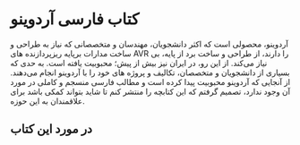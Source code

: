 # کتاب فارسی آردوینو

آردوینو، محصولی است که اکثر دانشجویان، مهندسان و متخصصانی که نیاز به طراحی و ساخت مدارات برپایه ریزپردازنده های AVR را دارند، از طراحی و ساخت برد از پایه، 
بی نیاز می‌کند. از این رو، در ایران نیز بیش از پیش؛ محبوبیت یافته است. به حدی که بسیاری از دانشجویان و متخصصان، تکالیف و پروژه های خود را 
با آردوینو انجام می‌دهند. 
از آنجایی که آردوینو محبوبیت پیدا کرده است و مطالب فارسی منسجم و کاملی در مورد آن وجود ندارد، تصمیم گرفتم که این کتابچه را منتشر کنم 
تا شاید بتواند کمکی باشد برای علاقمندان به این حوزه. 

## در مورد این کتاب 
